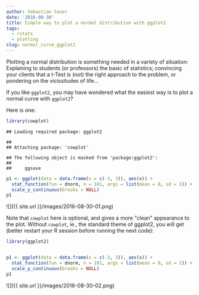 ```yaml
---
author: Sebastian Sauer
date: '2016-08-30'
title: Simple way to plot a normal distribution with ggplot2
tags:
  - rstats
  - plotting
slug: normal_curve_ggplot2
---
```





Plotting a normal distribution is something needed in a variety of situation: Explaining to  students (or professors) the basic of statistics; convincing your clients that a t-Test is (not) the right approach to the problem, or pondering on the vicissitudes of life...

If you like `ggplot2`, you may have wondered what the easiest way is to plot a normal curve with `ggplot2`?

Here is one:



```r
library(cowplot)
```

```
## Loading required package: ggplot2
```

```
## 
## Attaching package: 'cowplot'
```

```
## The following object is masked from 'package:ggplot2':
## 
##     ggsave
```

```r
p1 <- ggplot(data = data.frame(x = c(-3, 3)), aes(x)) +
  stat_function(fun = dnorm, n = 101, args = list(mean = 0, sd = 1)) + ylab("") +
  scale_y_continuous(breaks = NULL)
p1
```

![]({{ site.url }}/images/2016-08-30-01.png)


Note that `cowplot` here is optional, and gives a more "clean" appearance to the plot. Without `cowplot`, ie., the standard theme of ggplot2, you will get (better restart your R session before running the next code):



```r
library(ggplot2)


p1 <- ggplot(data = data.frame(x = c(-3, 3)), aes(x)) +
  stat_function(fun = dnorm, n = 101, args = list(mean = 0, sd = 1)) + ylab("") +
  scale_y_continuous(breaks = NULL)
p1
```

![]({{ site.url }}/images/2016-08-30-02.png)


